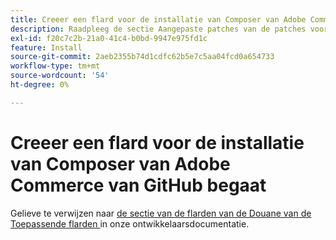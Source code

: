 ```yaml
---
title: Creeer een flard voor de installatie van Composer van Adobe Commerce van GitHub begaat
description: Raadpleeg de sectie Aangepaste patches van de patches voor toepassing (https://experienceleague.adobe.com/en/docs/commerce-operations/upgrade-guide/patches/overview#custom-patches) in de documentatie voor ontwikkelaars.
exl-id: f20c7c2b-21a0-41c4-b0bd-9947e975fd1c
feature: Install
source-git-commit: 2aeb2355b74d1cdfc62b5e7c5aa04fcd0a654733
workflow-type: tm+mt
source-wordcount: '54'
ht-degree: 0%

---
```


# Creeer een flard voor de installatie van Composer van Adobe Commerce van GitHub begaat

Gelieve te verwijzen naar [ de sectie van de flarden van de Douane van de Toepassende flarden ](https://experienceleague.adobe.com/en/docs/commerce-operations/upgrade-guide/patches/overview#custom-patches) in onze ontwikkelaarsdocumentatie.
